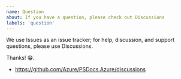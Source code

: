 ```yaml
---
name: Question
about: If you have a question, please check out Discussions
labels: 'question'
---
```


We use Issues as an issue tracker; for help, discussion, and support questions, please use Discussions.

Thanks! 😁.

- https://github.com/Azure/PSDocs.Azure/discussions
